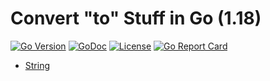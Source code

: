 # Convert "to" Stuff in Go (1.18)

[![Go
Version](https://img.shields.io/github/go-mod/go-version/rwxrob/to)](https://tip.golang.org/doc/go1.18)
[![GoDoc](https://godoc.org/github.com/rwxrob/to?status.svg)](https://godoc.org/github.com/rwxrob/to)
[![License](https://img.shields.io/badge/license-Apache2-brightgreen.svg)](LICENSE)
[![Go Report
Card](https://goreportcard.com/badge/github.com/rwxrob/to)](https://goreportcard.com/report/github.com/rwxrob/to)

* [String](to_test.go)
